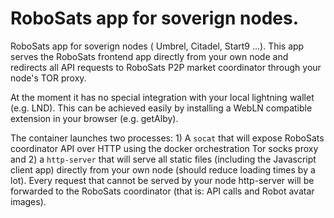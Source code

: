 # RoboSats app for soverign nodes.

RoboSats app for soverign nodes ( Umbrel, Citadel, Start9 ...). This app serves the RoboSats frontend app directly from your own node and redirects all API requests to RoboSats P2P market coordinator through your node's TOR proxy.

At the moment it has no special integration with your local lightning wallet (e.g. LND). This can be achieved easily by installing a WebLN compatible extension in your browser (e.g. getAlby).

The container launches two processes: 1) A `socat` that will expose RoboSats coordinator API over HTTP using the docker orchestration Tor socks proxy and 2) a `http-server` that will serve all static files (including the Javascript client app) directly from your own node (should reduce loading times by a lot). Every request that cannot be served by your node http-server will be forwarded to the RoboSats coordinator (that is: API calls and Robot avatar images).

